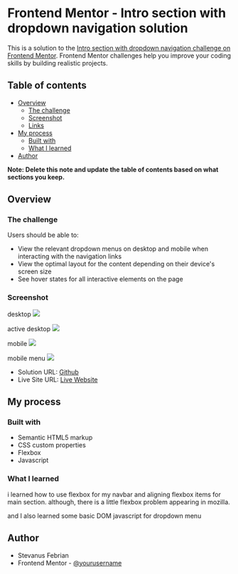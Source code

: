 # Frontend Mentor - Intro section with dropdown navigation solution

This is a solution to the [Intro section with dropdown navigation challenge on Frontend Mentor](https://www.frontendmentor.io/challenges/intro-section-with-dropdown-navigation-ryaPetHE5). Frontend Mentor challenges help you improve your coding skills by building realistic projects. 

## Table of contents

- [Overview](#overview)
  - [The challenge](#the-challenge)
  - [Screenshot](#screenshot)
  - [Links](#links)
- [My process](#my-process)
  - [Built with](#built-with)
  - [What I learned](#what-i-learned)
- [Author](#author)

**Note: Delete this note and update the table of contents based on what sections you keep.**

## Overview

### The challenge

Users should be able to:

- View the relevant dropdown menus on desktop and mobile when interacting with the navigation links
- View the optimal layout for the content depending on their device's screen size
- See hover states for all interactive elements on the page

### Screenshot

desktop
![](images/desktop.png)

active desktop
![](images/desktop-active.png)

mobile
![](images/mobile1.jpg)

mobile menu
![](images/mobile2.jpg)

- Solution URL: [Github](https://github.com/stevanusfebrian/intro-with-dropdown-fm)
- Live Site URL: [Live Website](https://intro-dropdown-fm.netlify.app)

## My process

### Built with

- Semantic HTML5 markup
- CSS custom properties
- Flexbox
- Javascript

### What I learned

i learned how to use flexbox for my navbar and aligning flexbox items for main section. although, there is a little flexbox problem appearing in mozilla.

and I also learned some basic DOM javascript for dropdown menu

## Author

- Stevanus Febrian
- Frontend Mentor - [@yourusername](https://www.frontendmentor.io/profile/yourusername)
